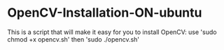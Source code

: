 # OpenCV-Installation-ON-ubuntu
This is a script that will make it easy for you to install OpenCV: use 'sudo chmod +x opencv.sh' then 'sudo ./opencv.sh'
